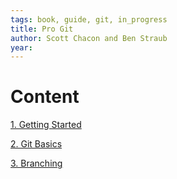 ```yaml
---
tags: book, guide, git, in_progress
title: Pro Git
author: Scott Chacon and Ben Straub
year: 
---
```

# Content

[1. Getting Started](./1.%20Getting%20Started.md)

[2. Git Basics](2.%20Git%20Basics.md) 

[3. Branching](3.%20Branching.md)

